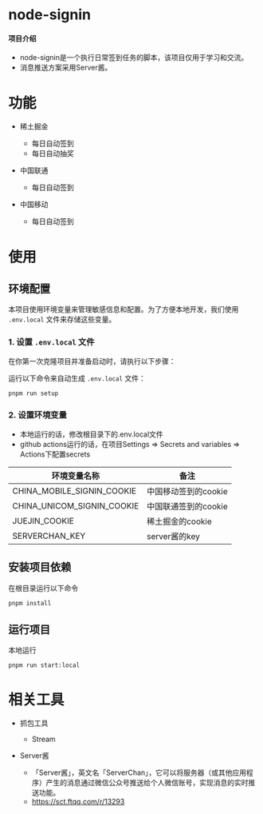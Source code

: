 # node-signin

#### 项目介绍
* node-signin是一个执行日常签到任务的脚本，该项目仅用于学习和交流。
* 消息推送方案采用Server酱。

# 功能

* 稀土掘金
    * 每日自动签到
    * 每日自动抽奖

* 中国联通
    * 每日自动签到

* 中国移动
    * 每日自动签到

# 使用

## 环境配置

本项目使用环境变量来管理敏感信息和配置。为了方便本地开发，我们使用 `.env.local` 文件来存储这些变量。

### 1. 设置 `.env.local` 文件

在你第一次克隆项目并准备启动时，请执行以下步骤：

运行以下命令来自动生成 `.env.local` 文件：

```bash
pnpm run setup
```

### 2. 设置环境变量

- 本地运行的话，修改根目录下的.env.local文件
- github actions运行的话，在项目Settings => Secrets and variables => Actions下配置secrets

| 环境变量名称 | 备注 |
| --- | --- |
| CHINA_MOBILE_SIGNIN_COOKIE | 中国移动签到的cookie |
| CHINA_UNICOM_SIGNIN_COOKIE | 中国联通签到的cookie |
| JUEJIN_COOKIE | 稀土掘金的cookie |
| SERVERCHAN_KEY | server酱的key |

## 安装项目依赖

在根目录运行以下命令

```
pnpm install
```

## 运行项目

本地运行
```
pnpm run start:local
```

# 相关工具

* 抓包工具
    * Stream

* Server酱
    * 「Server酱」，英文名「ServerChan」，它可以将服务器（或其他应用程序）产生的消息通过微信公众号推送给个人微信账号，实现消息的实时推送功能。
    * https://sct.ftqq.com/r/13293
